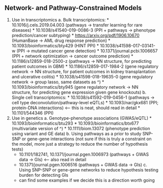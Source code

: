 ## Network- and Pathway-Constrained Models

1. Use in transcriptomics
   a. Bulk transcriptomics:
       * 10.1016/j.cels.2019.04.003 (pathways -> transfer learning for rare diseases)
       * 10.1038/s41540-019-0086-3 (PPI + pathways -> phenotype prediction/cancer subtyping)
       * https://arxiv.org/pdf/1906.10670 (HumanBase -> AML drug response prediction)
       * 10.1093/bioinformatics/bty429 (HINT PPI)
       * 10.1038/s41598-017-03141-w (PPI -> mutated cancer gene detection)
       * 10.1371/journal.pcbi.1006657 (PPI + network optimization -> cancer outcome prediction)
       * 10.1186/s12859-018-2500-z (pathways -> NN structure, for predicting patient outcomes in GBM)
       * 10.1186/s12859-017-1984-2 (gene regulatory network -> NN structure, for patient outcomes in
         kidney transplantation and ulcerative colitis)
       * 10.1038/s41598-018-19635-0 (gene regulatory network -> group lasso, same datasets as ^)
       * 10.1093/bioinformatics/bty945 (gene regulatory network -> NN structure, for predicting
         gene expression given gene knockouts)
   b. Single cell transcriptomics:
       * 10.1038/s41592-019-0456-1 (pathways -> cell type deconvolution/pathway-level eQTLs)
       * 10.1093/nar/gkx681 (PPI; protein-DNA interactions) <-- this is neat, should read in detail
       * 10.1101/544346 (PPI)
2. Use in genetics
   a. Genotype-phenotype associations (GWAS/eQTL)
       * 10.1093/bioinformatics/btu293
       * 10.1093/bioinformatics/btx677 (multivariate version of ^)
       * 10.1111/biom.13072 (phenotype prediction using variant and GE data)
   b. Using pathways as a prior to study SNP-SNP or gene-gene interactions
     (not sure if this is truly a constraint on the model, more just a
      strategy to reduce the number of hypothesis tests)
      * 10.1101/182741, 10.1371/journal.pgen.1006973 (pathways + GWAS data -> GIs) <-- also read in detail
      * 10.1371/journal.pgen.1006516 (pathways + GWAS data -> GIs)
   c. Using SNP-SNP or gene-gene networks to reduce hypothesis testing
      burden for detecting GIs
      * can find some examples if we decide this is a direction worth going
